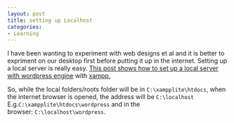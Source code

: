```yaml
---
layout: post
title: setting up Localhost
categories:
- Learning
---
```



I have been wanting to experiment with web designs et al and it is better to expriment on our desktop first before putting it up in the internet. Setting up a local server is really easy. [This post shows how to set up a local server with wordpress engine](http://geeksaresexy.blogspot.com/2006/06/installing-wordpress-locally-under.html) with [xampp.](http://www.apachefriends.org/en/xampp-windows.html)

So, while the local folders/roots folder will be in `C:\xampplite\htdocs`, when the internet browser is opened, the address will be `C:\localhost` E.g.`C:\xampplite\htdocs\wordpress` and in the browser: `C:\localhost\wordpress`.
